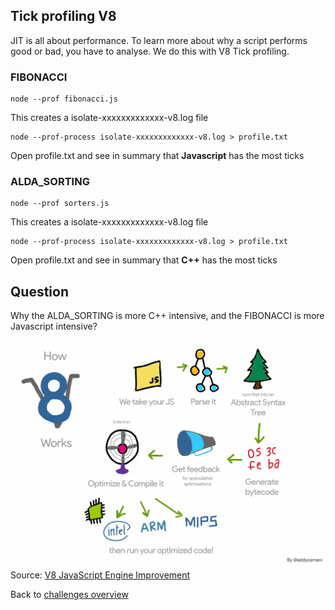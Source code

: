 ## Tick profiling V8

JIT is all about performance. To learn more about why a script performs good or bad, you have to analyse. We do this with V8 Tick profiling.

### FIBONACCI
    node --prof fibonacci.js

This creates a isolate-xxxxxxxxxxxxx-v8.log file

    node --prof-process isolate-xxxxxxxxxxxxx-v8.log > profile.txt

Open profile.txt and see in summary that **Javascript** has the most ticks

### ALDA_SORTING

    node --prof sorters.js

This creates a isolate-xxxxxxxxxxxxx-v8.log file

    node --prof-process isolate-xxxxxxxxxxxxx-v8.log > profile.txt

Open profile.txt and see in summary that **C++** has the most ticks

## Question
Why the ALDA_SORTING is more C++ intensive, and the FIBONACCI is more Javascript intensive?

![V8](v8engine.webp)
Source: [V8 JavaScript Engine Improvement](https://www.freshcodeit.com/blog/v8-javascript-engine-improvement)


Back to [challenges overview](/README.md)